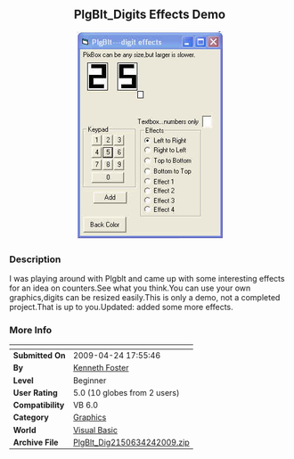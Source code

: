 ﻿<div align="center">

## PlgBlt\_Digits Effects Demo

<img src="PIC20094241920108387.jpg">
</div>

### Description

I was playing around with Plgblt and came up with some interesting effects for an idea on counters.See what you think.You can use your own graphics,digits can be resized easily.This is only a demo, not a completed project.That is up to you.Updated: added some more effects.
 
### More Info
 


<span>             |<span>
---                |---
**Submitted On**   |2009-04-24 17:55:46
**By**             |[Kenneth Foster](https://github.com/Planet-Source-Code/PSCIndex/blob/master/ByAuthor/kenneth-foster.md)
**Level**          |Beginner
**User Rating**    |5.0 (10 globes from 2 users)
**Compatibility**  |VB 6\.0
**Category**       |[Graphics](https://github.com/Planet-Source-Code/PSCIndex/blob/master/ByCategory/graphics__1-46.md)
**World**          |[Visual Basic](https://github.com/Planet-Source-Code/PSCIndex/blob/master/ByWorld/visual-basic.md)
**Archive File**   |[PlgBlt\_Dig2150634242009\.zip](https://github.com/Planet-Source-Code/kenneth-foster-plgblt-digits-effects-demo__1-72015/archive/master.zip)








